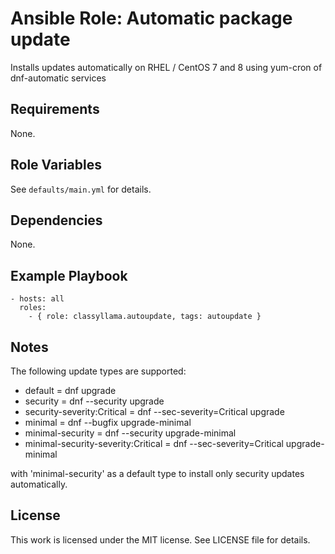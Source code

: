 # Ansible Role: Automatic package update

Installs updates automatically on RHEL / CentOS 7 and 8 using yum-cron of dnf-automatic services

## Requirements

None.

## Role Variables

See `defaults/main.yml` for details.

## Dependencies

None.

## Example Playbook

    - hosts: all
      roles:
        - { role: classyllama.autoupdate, tags: autoupdate }

## Notes

The following update types are supported:

  - default                            = dnf upgrade
  - security                           = dnf --security upgrade
  - security-severity:Critical         = dnf --sec-severity=Critical upgrade
  - minimal                            = dnf --bugfix upgrade-minimal
  - minimal-security                   = dnf --security upgrade-minimal
  - minimal-security-severity:Critical = dnf --sec-severity=Critical upgrade-minimal

with 'minimal-security' as a default type to install only security updates automatically.

## License

This work is licensed under the MIT license. See LICENSE file for details.

